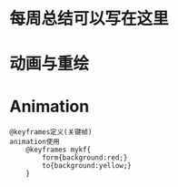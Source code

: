 # 每周总结可以写在这里
# 动画与重绘
# Animation
	@keyframes定义(关键帧)
	animation使用
		@keyframes mykf{
			form{background:red;}
			to{background:yellow;}
		}